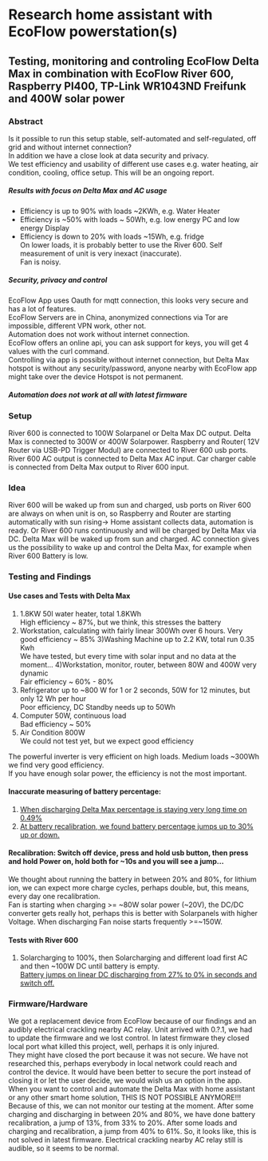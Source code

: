 # Research home assistant with EcoFlow powerstation(s)
## Testing, monitoring and controling EcoFlow Delta Max in combination with EcoFlow River 600, Raspberry PI400, TP-Link WR1043ND Freifunk and 400W solar power
### Abstract
Is it possible to run this setup stable, self-automated and self-regulated, off grid and without internet connection? <br>
In addition we have a close look at data security and privacy. <br>
We test efficiency and usability of different use cases e.g. water heating, air condition, cooling, office setup. 
This will be an ongoing report.<br>
##### Results with focus on Delta Max and AC usage
- Efficiency is up to 90% with loads ~2KWh, e.g. Water Heater
- Efficiency is ~50% with loads ~ 50Wh, e.g. low energy PC and low energy Display
- Efficiency is down to 20% with loads ~15Wh, e.g. fridge <br>
On lower loads, it is probably better to use the River 600.
Self measurement of unit is very inexact (inaccurate). <br>
Fan is noisy. <br>
##### Security, privacy and control
EcoFlow App uses Oauth for mqtt connection, this looks very secure and has a lot of features. <br>
EcoFlow Servers are in China, anonymized connections via Tor are impossible, different VPN work, other not. <br>
Automation does not work without internet connection. <br>
EcoFlow offers an online api, you can ask support for keys, you will get 4 values with the curl command. <br>
Controlling via app is possible without internet connection, but Delta Max hotspot is without any security/password, anyone nearby with EcoFlow app might take over the device Hotspot is not permanent. <br>
##### Automation does not work at all with latest firmware <br>

### Setup
River 600 is connected to 100W Solarpanel or Delta Max DC output.
Delta Max is connected to 300W or 400W Solarpower.
Raspberry and Router( 12V Router via USB-PD Trigger Modul) are connected to River 600 usb ports.
River 600 AC output is connected to Delta Max AC input.
Car charger cable is connected from Delta Max output to River 600 input.

### Idea
River 600 will be waked up from sun and charged, usb ports on River 600 are always on when unit is on, so Raspberry and Router are starting automatically with sun rising-> Home assistant collects data, automation is ready.
Or River 600 runs continuously and will be charged by Delta Max via DC.
Delta Max  will be waked up from sun and charged.
AC connection gives us the possibility to wake up and control the Delta Max, for example when River 600 Battery is low.

### Testing and Findings
#### Use cases and Tests with Delta Max
1) 1.8KW 50l water heater, total 1.8KWh<br>
High efficiency ~ 87%, but we think, this stresses the battery
2) Workstation, calculating with fairly linear 300Wh over 6 hours.
Very good efficiency ~ 85%
3)Washing Machine up to 2.2 KW, total run 0.35 Kwh<br>
We have tested, but every time with solar input and no data at the moment...
4)Workstation, monitor, router, between 80W and 400W very dynamic<br>
Fair efficiency ~ 60% - 80%
5) Refrigerator up to ~800 W for 1 or 2 seconds, 50W for 12 minutes, but only 12 Wh per hour<br>
Poor efficiency, DC Standby needs up to 50Wh
6) Computer 50W, continuous load<br>
Bad efficiency ~ 50%
7) Air Condition 800W<br>
We could not test yet, but we expect good efficiency

The powerful inverter is very efficient on high loads. Medium loads ~300Wh we find very good efficiency.<br>
If you have enough solar power, the efficiency is not the most important.<br>
#### Inaccurate measuring of battery percentage:<br>
1) <a href="https://github.com/fogfon/Delta-Max-Tests-and-Graphs/blob/main/README.md#nearly-linear-ac-discharging-without-input-with-a-load-of-300w-until-battery-is-empty-after-that-linear-charging-like-expected" title="0.49%">When discharging Delta Max percentage is staying very long time on 0.49%</a><br>
2) <a href="https://github.com/fogfon/Delta-Max-Tests-and-Graphs/blob/main/README.md#linear-charging-and-discharging-then-solar-charging-and-at-the-end-battery-recalibration" title="Battery Jumps">At battery recalibration, we found battery percentage jumps up to 30% up or down.</a><br>
#### Recalibration: Switch off device, press and hold usb button, then press and hold Power on, hold both for ~10s and you will see a jump... 
We thought about running the battery in between 20% and 80%, for lithium ion, we can expect more charge cycles, perhaps double, but, this means, every day one recalibration.<br>
Fan is starting when charging >= ~80W solar power (~20V), the DC/DC converter gets really hot, perhaps this is better with Solarpanels with higher Voltage.
When discharging Fan noise starts frequently >=~150W.<br>

#### Tests with River 600
1) Solarcharging to 100%, then Solarcharging and different load first AC and then ~100W DC until battery is empty.<br>
<a href="https://github.com/fogfon/River-600-Tests-and-Graphs#solarcharging-to-100-then-solarcharging-and-different-load-first-ac-and-then-100w-dc-until-battery-is-empty" title="River-600-Tests-and-Graphs">Battery jumps on linear DC discharging from 27% to 0% in seconds and switch off.</a>


### Firmware/Hardware
We got a replacement device from EcoFlow because of our findings and an audibly electrical crackling nearby AC relay. Unit arrived with 0.?.1, we had to update the firmware and we lost control. In latest firmware they closed local port what killed this project, well, perhaps it is only injured. <br>
They might have closed the port because it was not secure. We have not researched this, perhaps everybody in local network could reach and control the device.
It would have been better to secure the port instead of closing it or let the user decide, we would wish us an option in the app. <br>
When you want to control and automate the Delta Max with home assistant or any other smart home solution, THIS IS NOT POSSIBLE ANYMORE!!!<br> 
Because of this, we can not monitor our testing at the moment. After some charging and discharging in between 20% and 80%, we have done battery recalibration, a jump of 13%, from 33% to 20%. After some loads and charging and recalibration, a jump from 40% to 61%. So, it looks like, this is not solved in latest firmware. Electrical crackling nearby AC relay still is audible, so it seems to be normal. <br>
